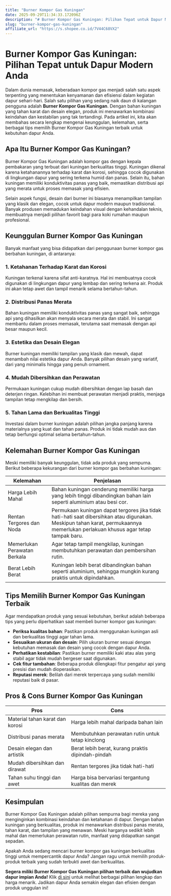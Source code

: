 ```yaml
---
title: "Burner Kompor Gas Kuningan"
date: 2025-09-29T11:34:33.172096Z
description: "# Burner Kompor Gas Kuningan: Pilihan Tepat untuk Dapur Modern Anda..."
slug: "burner-kompor-gas-kuningan"
affiliate_url: "https://s.shopee.co.id/7V44C68VX2"
---
```

# Burner Kompor Gas Kuningan: Pilihan Tepat untuk Dapur Modern Anda

Dalam dunia memasak, keberadaan kompor gas menjadi salah satu aspek terpenting yang menentukan kenyamanan dan efisiensi dalam kegiatan dapur sehari-hari. Salah satu pilihan yang sedang naik daun di kalangan pengguna adalah **Burner Kompor Gas Kuningan**. Dengan bahan kuningan yang tahan karat dan desain elegan, produk ini menawarkan kombinasi keindahan dan kestabilan yang tak tertandingi. Pada artikel ini, kita akan membahas secara lengkap mengenai keunggulan, kelemahan, serta berbagai tips memilih Burner Kompor Gas Kuningan terbaik untuk kebutuhan dapur Anda.

## Apa Itu Burner Kompor Gas Kuningan?

Burner Kompor Gas Kuningan adalah kompor gas dengan kepala pembakaran yang terbuat dari kuningan berkualitas tinggi. Kuningan dikenal karena ketahanannya terhadap karat dan korosi, sehingga cocok digunakan di lingkungan dapur yang sering terkena humid dan panas. Selain itu, bahan kuningan memiliki konduktivitas panas yang baik, memastikan distribusi api yang merata untuk proses memasak yang efisien.

Selain aspek fungsi, desain dari burner ini biasanya menampilkan tampilan yang klasik dan elegan, cocok untuk dapur modern maupun tradisional. Banyak produsen memadukan keindahan visual dengan kehandalan teknis, membuatnya menjadi pilihan favorit bagi para koki rumahan maupun profesional.

## Keunggulan Burner Kompor Gas Kuningan

Banyak manfaat yang bisa didapatkan dari penggunaan burner kompor gas berbahan kuningan, di antaranya:

### 1. Ketahanan Terhadap Karat dan Korosi
Kuningan terkenal karena sifat anti-karatnya. Hal ini membuatnya cocok digunakan di lingkungan dapur yang lembap dan sering terkena air. Produk ini akan tetap awet dan tampil menarik selama bertahun-tahun.

### 2. Distribusi Panas Merata
Bahan kuningan memiliki konduktivitas panas yang sangat baik, sehingga api yang dihasilkan akan menyala secara merata dan stabil. Ini sangat membantu dalam proses memasak, terutama saat memasak dengan api besar maupun kecil.

### 3. Estetika dan Desain Elegan
Burner kuningan memiliki tampilan yang klasik dan mewah, dapat menambah nilai estetika dapur Anda. Banyak pilihan desain yang variatif, dari yang minimalis hingga yang penuh ornament.

### 4. Mudah Dibersihkan dan Perawatan
Permukaan kuningan cukup mudah dibersihkan dengan lap basah dan deterjen ringan. Kelebihan ini membuat perawatan menjadi praktis, menjaga tampilan tetap mengkilap dan bersih.

### 5. Tahan Lama dan Berkualitas Tinggi
Investasi dalam burner kuningan adalah pilihan jangka panjang karena materialnya yang kuat dan tahan panas. Produk ini tidak mudah aus dan tetap berfungsi optimal selama bertahun-tahun.

## Kelemahan Burner Kompor Gas Kuningan

Meski memiliki banyak keunggulan, tidak ada produk yang sempurna. Berikut beberapa kekurangan dari burner kompor gas berbahan kuningan:

| Kelemahan                          | Penjelasan                                                 |
|------------------------------------|------------------------------------------------------------|
| Harga Lebih Mahal                | Bahan kuningan cenderung memiliki harga yang lebih tinggi dibandingkan bahan lain seperti aluminium atau besi cor. |
| Rentan Tergores dan Noda         | Permukaan kuningan dapat tergores jika tidak hati-hati saat dibersihkan atau digunakan. Meskipun tahan karat, permukaannya memerlukan perlakuan khusus agar tetap tampak baru. |
| Memerlukan Perawatan Berkala     | Agar tetap tampil mengkilap, kuningan membutuhkan perawatan dan pembersihan rutin. |
| Berat Lebih Berat                | Kuningan lebih berat dibandingkan bahan seperti aluminium, sehingga mungkin kurang praktis untuk dipindahkan. |

## Tips Memilih Burner Kompor Gas Kuningan Terbaik

Agar mendapatkan produk yang sesuai kebutuhan, berikut adalah beberapa tips yang perlu diperhatikan saat membeli burner kompor gas kuningan:

- **Periksa kualitas bahan**: Pastikan produk menggunakan kuningan asli dan berkualitas tinggi agar tahan lama.
- **Sesuaikan ukuran dan desain**: Pilih ukuran burner sesuai dengan kebutuhan memasak dan desain yang cocok dengan dapur Anda.
- **Perhatikan kestabilan**: Pastikan burner memiliki kaki atau alas yang stabil agar tidak mudah bergeser saat digunakan.
- **Cek fitur tambahan**: Beberapa produk dilengkapi fitur pengatur api yang presisi dan mudah dioperasikan.
- **Reputasi merek**: Belilah dari merek terpercaya yang sudah memiliki reputasi baik di pasar.

## Pros & Cons Burner Kompor Gas Kuningan

| **Pros**                              | **Cons**                                               |
|-------------------------------------|--------------------------------------------------------|
| Material tahan karat dan korosi     | Harga lebih mahal daripada bahan lain                |
| Distribusi panas merata              | Membutuhkan perawatan rutin untuk tetap kinclong     |
| Desain elegan dan artistik          | Berat lebih berat, kurang praktis dipindah-pindah    |
| Mudah dibersihkan dan dirawat      | Rentan tergores jika tidak hati-hati                  |
| Tahan suhu tinggi dan awet         | Harga bisa bervariasi tergantung kualitas dan merek |

## Kesimpulan

Burner Kompor Gas Kuningan adalah pilihan sempurna bagi mereka yang menginginkan kombinasi keindahan dan ketahanan di dapur. Dengan bahan kuningan yang berkualitas, produk ini menawarkan distribusi panas merata, tahan karat, dan tampilan yang menawan. Meski harganya sedikit lebih mahal dan memerlukan perawatan rutin, manfaat yang didapatkan sangat sepadan.

Apakah Anda sedang mencari burner kompor gas kuningan berkualitas tinggi untuk mempercantik dapur Anda? Jangan ragu untuk memilih produk-produk terbaik yang sudah terbukti awet dan berkualitas.

**Segera miliki Burner Kompor Gas Kuningan pilihan terbaik dan wujudkan dapur impian Anda!** Klik [di sini](https://s.shopee.co.id/7V44C68VX2) untuk melihat berbagai pilihan lengkap dan harga menarik. Jadikan dapur Anda semakin elegan dan efisien dengan produk unggulan ini!